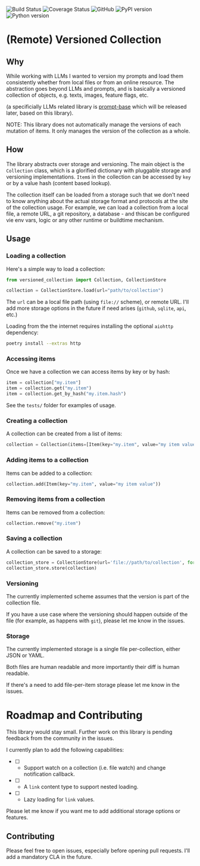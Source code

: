 ![Build Status](https://github.com/RomansWorks/versioned-collection/actions/workflows/build.yaml/badge.svg)
![Coverage Status](https://img.shields.io/codecov/c/github/RomansWorks/versioned-collection)
![GitHub](https://img.shields.io/github/license/RomansWorks/versioned-collection)
![PyPI version](https://img.shields.io/pypi/v/versioned-collection)
![Python version](https://img.shields.io/badge/python-3.10-blue.svg)

# (Remote) Versioned Collection

## Why

While working with LLMs I wanted to version my prompts and load them consistently whether from local files or from an online resource. The abstraction goes beyond LLMs and prompts, and is basically a versioned collection of objects, e.g. texts, images, feature flags, etc.

(a specificially LLMs related library is [prompt-base](https://github.com/RomansWorks/prompt-base) which will be released later, based on this library).

NOTE: This library does not automatically manage the versions of each mutation of items. It only manages the version of the collection as a whole.

## How

The library abstracts over storage and versioning. The main object is the `Collection` class, which is a glorified dictionary with pluggable storage and versioning implementations. `Item`s in the collection can be accessed by `key` or by a value hash (content based lookup).

The collection itself can be loaded from a storage such that we don't need to know anything about the actual storage format and protocols at the site of the collection usage. For example, we can load a collection from a local file, a remote URL, a git repository, a database - and thiscan be configured vie env vars, logic or any other runtime or buildtime mechanism.

## Usage

### Loading a collection

Here's a simple way to load a collection:

```python
from versioned_collection import Collection, CollectionStore

collection = CollectionStore.load(url="path/to/collection")
```

The `url` can be a local file path (using `file://` scheme), or remote URL. I'll add more storage options in the future if need arises (`github`, `sqlite`, `api`, etc.)

Loading from the the internet requires installing the optional `aiohttp` dependency:

```bash
poetry install --extras http
```

### Accessing items

Once we have a collection we can access items by key or by hash:

```python
item = collection["my.item"]
item = collection.get("my.item")
item = collection.get_by_hash("my.item.hash")
```

See the `tests/` folder for examples of usage.

### Creating a collection

A collection can be created from a list of items:

```python
collection = Collection(items=[Item(key="my.item", value="my item value")])
```

### Adding items to a collection

Items can be added to a collection:

```python
collection.add(Item(key="my.item", value="my item value"))
```

### Removing items from a collection

Items can be removed from a collection:

```python
collection.remove("my.item")
```

### Saving a collection

A collection can be saved to a storage:

```python
collection_store = CollectionStore(url='file://path/to/collection', format='single_json_file')
collection_store.store(collection)
```

### Versioning

The currently implemented scheme assumes that the version is part of the collection file.

If you have a use case where the versioning should happen outside of the file (for example, as happens with `git`), please let me know in the issues.

### Storage

The currently implemented storage is a single file per-collection, either JSON or YAML.

Both files are human readable and more importantly their diff is human readable.

If there's a need to add file-per-item storage please let me know in the issues.

# Roadmap and Contributing

This library would stay small. Further work on this library is pending feedback from the community in the issues.

I currently plan to add the following capabilities:

- [ ] - Support watch on a collection (i.e. file watch) and change notification callback.
- [ ] - A `link` content type to support nested loading.
- [ ] - Lazy loading for `link` values.

Please let me know if you want me to add additional storage options or features.

## Contributing

Please feel free to open issues, especially before opening pull requests. I'll add a mandatory CLA in the future.
